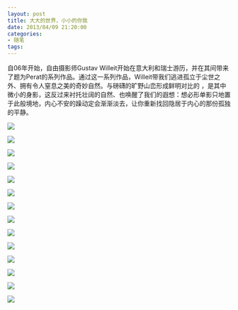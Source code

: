 ```yaml
---
layout: post
title: 大大的世界，小小的你我
date: 2013/04/09 21:20:00
categories: 
- 随笔
tags: 
---
```


自06年开始，自由摄影师Gustav Willeit开始在意大利和瑞士游历，并在其间带来了题为Perat的系列作品。通过这一系列作品，Willeit带我们逃进孤立于尘世之外、拥有令人窒息之美的奇妙自然。与磅礴的旷野山峦形成鲜明对比的 ，是其中微小的身影，这反过来衬托壮阔的自然、也唤醒了我们的遐想：想必形单影只地置于此般境地，内心不安的躁动定会渐渐淡去，让你重新找回隐居于内心的那份孤独的平静。

![](http://pics.naaln.com/blog/2019-01-14-091637.jpg)

![](http://pics.naaln.com/blog/2019-01-14-091637.jpg)

![](http://pics.naaln.com/blog/2019-01-14-091637.jpg)

![](http://pics.naaln.com/blog/2019-01-14-091637.jpg)

![](http://pics.naaln.com/blog/2019-01-14-091637.jpg)

![](http://pics.naaln.com/blog/2019-01-14-091637.jpg)

![](http://pics.naaln.com/blog/2019-01-14-091637.jpg)

![](http://pics.naaln.com/blog/2019-01-14-091637.jpg)

![](http://pics.naaln.com/blog/2019-01-14-091637.jpg)

![](http://pics.naaln.com/blog/2019-01-14-091637.jpg)

![](http://pics.naaln.com/blog/2019-01-14-091637.jpg)

![](http://pics.naaln.com/blog/2019-01-14-091637.jpg)

![](http://pics.naaln.com/blog/2019-01-14-091637.jpg)

![](http://pics.naaln.com/blog/2019-01-14-091637.jpg)

